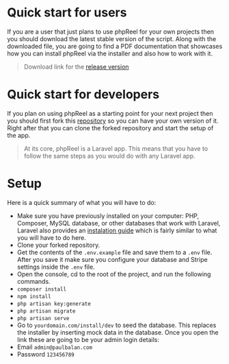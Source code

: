 # Quick start for users

If you are a user that just plans to use phpReel for your own projects then you should download the latest stable version of the script. Along with the downloaded file, you are going to find a PDF documentation that showcases how you can install phpReel via the installer and also how to work with it. 

> Download link for the [release version](https://github.com/phpreel/phpreel/releases)

# Quick start for developers

If you plan on using phpReel as a starting point for your next project then you should first fork this [repository](https://github.com/phpreel/phpreel) so you can have your own version of it. Right after that you can clone the forked repository and start the setup of the app.

> At its core, phpReel is a Laravel app. This means that you have to follow the same steps as you would do with any Laravel app.

# Setup

Here is a quick summary of what you will have to do:

- Make sure you have previously installed on your computer: PHP, Composer, MySQL database, or other databases that work with Laravel, Laravel also provides an [instalation guide](https://laravel.com/docs/7.x/installation) which is fairly similar to what you will have to do here.
- Clone your forked repository.
- Get the contents of the `.env.example` file and save them to a `.env` file. After you save it make sure you configure your database and Stripe settings inside the `.env` file.
- Open the console, cd to the root of the project, and run the following commands.
- `composer install`
- `npm install`
- `php artisan key:generate`
- `php artisan migrate`
- `php artisan serve`
- Go to `yourdomain.com/install/dev` to seed the database. This replaces the installer by inserting mock data in the database. Once you open the link these are going to be your admin login details: 
- Email `admin@paulbalan.com`
- Password `123456789`

